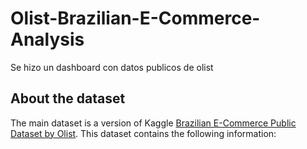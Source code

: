 # Olist-Brazilian-E-Commerce-Analysis
Se hizo un dashboard con datos publicos de olist

## About the dataset

The main dataset is a version of Kaggle [Brazilian E-Commerce Public Dataset by Olist]([https://www.kaggle.com/datasets/prachi13/customer-analytics](https://www.kaggle.com/datasets/olistbr/brazilian-ecommerce)). This dataset contains the following information:

